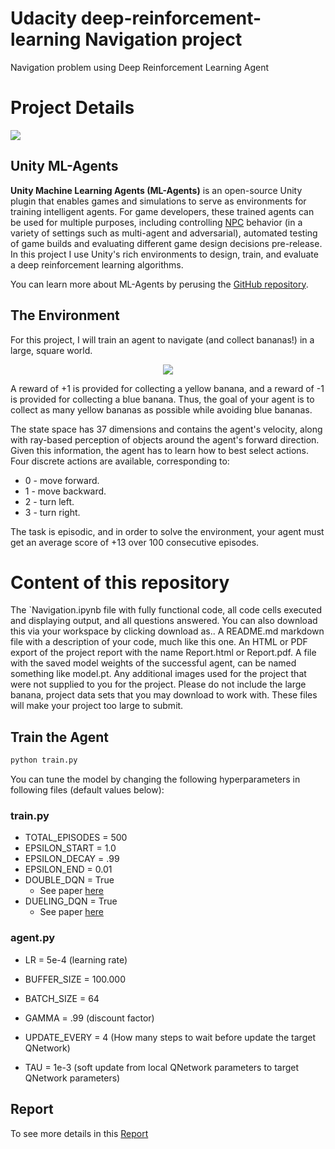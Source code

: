 # Udacity deep-reinforcement-learning Navigation project
Navigation problem using Deep Reinforcement Learning Agent

# Project Details

![](https://video.udacity-data.com/topher/2018/June/5b1ab4b0_banana/banana.gif)
## Unity ML-Agents
**Unity Machine Learning Agents (ML-Agents)** is an open-source Unity plugin that enables games and simulations to serve as environments for training intelligent agents. For game developers, these trained agents can be used for multiple purposes, including controlling [NPC](https://en.wikipedia.org/wiki/Non-player_character) behavior (in a variety of settings such as multi-agent and adversarial), automated testing of game builds and evaluating different game design decisions pre-release. In this project I use Unity's rich environments to design, train, and evaluate a deep reinforcement learning algorithms. 

You can learn more about ML-Agents by perusing the [GitHub repository](https://github.com/Unity-Technologies/ml-agents).

## The Environment
For this project, I will train an agent to navigate (and collect bananas!) in a large, square world.

<p align="center">
  <img src="/images/banana.gif" />
</p>

A reward of +1 is provided for collecting a yellow banana, and a reward of -1 is provided for collecting a blue banana. Thus, the goal of your agent is to collect as many yellow bananas as possible while avoiding blue bananas.

The state space has 37 dimensions and contains the agent's velocity, along with ray-based perception of objects around the agent's forward direction. Given this information, the agent has to learn how to best select actions. Four discrete actions are available, corresponding to:

* 0 - move forward.
* 1 - move backward.
* 2 - turn left.
* 3 - turn right.

The task is episodic, and in order to solve the environment, your agent must get an average score of +13 over 100 consecutive episodes.

# Content of this repository

The `Navigation.ipynb file with fully functional code, all code cells executed and displaying output, and all questions answered. You can also download this via your workspace by clicking download as..
A README.md markdown file with a description of your code, much like this one.
An HTML or PDF export of the project report with the name Report.html or Report.pdf.
A file with the saved model weights of the successful agent, can be named something like model.pt.
Any additional images used for the project that were not supplied to you for the project. Please do not include the large banana, project data sets that you may download to work with. These files will make your project too large to submit.


## Train the Agent
```bash
python train.py
```

You can tune the model by changing the following hyperparameters in following files (default values below):

### train.py
* TOTAL_EPISODES = 500
* EPSILON_START = 1.0
* EPSILON_DECAY = .99
* EPSILON_END = 0.01
* DOUBLE_DQN = True
  * See paper [here](https://arxiv.org/abs/1509.06461)
* DUELING_DQN = True
  * See paper [here](https://arxiv.org/abs/1511.06581)
### agent.py
* LR = 5e-4 (learning rate)
* BUFFER_SIZE = 100.000
* BATCH_SIZE = 64
* GAMMA = .99 (discount factor)

* UPDATE_EVERY = 4 (How many steps to wait before update the target QNetwork)
* TAU = 1e-3 (soft update from local QNetwork parameters to target QNetwork parameters)

## Report
To see more details in this [Report](/Report.md)

